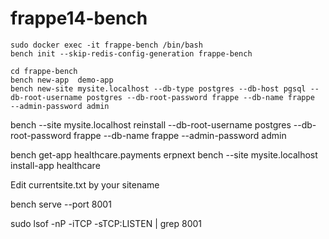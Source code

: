 # frappe14-bench


```shell
sudo docker exec -it frappe-bench /bin/bash
bench init --skip-redis-config-generation frappe-bench

cd frappe-bench
bench new-app  demo-app
bench new-site mysite.localhost --db-type postgres --db-host pgsql --db-root-username postgres --db-root-password frappe --db-name frappe   --admin-password admin 

```

bench --site mysite.localhost  reinstall  --db-root-username postgres --db-root-password frappe --db-name frappe   --admin-password admin 



bench get-app healthcare.payments erpnext
bench --site mysite.localhost install-app healthcare

Edit  currentsite.txt by your sitename

bench serve  --port 8001

sudo lsof -nP -iTCP -sTCP:LISTEN | grep 8001
